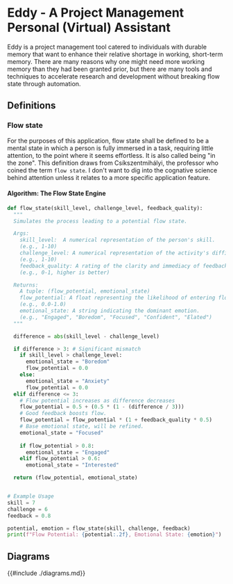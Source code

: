 # Eddy - A Project Management Personal (Virtual) Assistant

Eddy is a project management tool catered to individuals with durable memory
that want to enhance their relative shortage in working, short-term memory.
There are many reasons why one might need more working memory than they had
been granted prior, but there are many tools and techniques to accelerate
research and development without breaking flow state through automation.

## Definitions

### Flow state

For the purposes of this application, flow state shall be defined to be a
mental state in which a person is fully immersed in a task, requiring little
attention, to the point where it seems effortless. It is also called being
"in the zone". This definition draws from Csíkszentmihályi, the professor who
coined the term `flow state`. I don't want to dig into the cognative science
behind attention unless it relates to a more specific application feature.

#### Algorithm: The Flow State Engine

```python
def flow_state(skill_level, challenge_level, feedback_quality):
  """
  Simulates the process leading to a potential flow state.

  Args:
    skill_level:  A numerical representation of the person's skill. 
    (e.g., 1-10)
    challenge_level: A numerical representation of the activity's difficulty. 
    (e.g., 1-10)
    feedback_quality: A rating of the clarity and immediacy of feedback. 
    (e.g., 0-1, higher is better)

  Returns:
    A tuple: (flow_potential, emotional_state)
    flow_potential: A float representing the likelihood of entering flow 
    (e.g., 0.0-1.0)
    emotional_state: A string indicating the dominant emotion.
    (e.g., "Engaged", "Boredom", "Focused", "Confident", "Elated")
  """

  difference = abs(skill_level - challenge_level)

  if difference > 3: # Significant mismatch
    if skill_level > challenge_level:
      emotional_state = "Boredom"
      flow_potential = 0.0
    else:
      emotional_state = "Anxiety"
      flow_potential = 0.0
  elif difference <= 3:
    # Flow potential increases as difference decreases
    flow_potential = 0.5 + (0.5 * (1 - (difference / 3))) 
    # Good feedback boosts flow.
    flow_potential = flow_potential * (1 + feedback_quality * 0.5)
    # Base emotional state, will be refined.
    emotional_state = "Focused"  
    
    if flow_potential > 0.8:
      emotional_state = "Engaged"
    elif flow_potential > 0.6:
      emotional_state = "Interested"

  return (flow_potential, emotional_state)


# Example Usage
skill = 7
challenge = 6
feedback = 0.8

potential, emotion = flow_state(skill, challenge, feedback)
print(f"Flow Potential: {potential:.2f}, Emotional State: {emotion}")
```

## Diagrams
  {{#include ./diagrams.md}}
